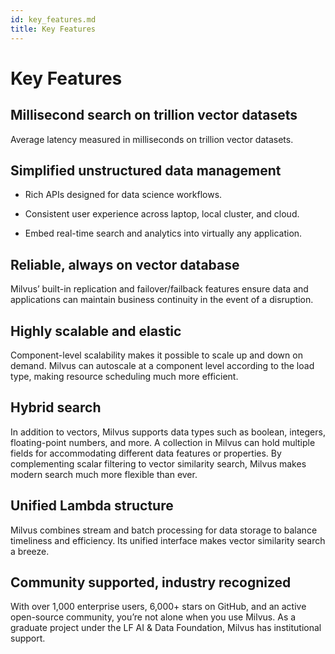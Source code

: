 ```yaml
---
id: key_features.md
title: Key Features
---
```

# Key Features

## Millisecond search on trillion vector datasets

Average latency measured in milliseconds on trillion vector datasets.

## Simplified unstructured data management

- Rich APIs designed for data science workflows.

- Consistent user experience across laptop, local cluster, and cloud.

- Embed real-time search and analytics into virtually any application.

## Reliable, always on vector database

Milvus’ built-in replication and failover/failback features ensure data and applications can maintain business continuity in the event of a disruption.

## Highly scalable and elastic

Component-level scalability makes it possible to scale up and down on demand. Milvus can autoscale at a component level according to the load type, making resource scheduling much more efficient.

## Hybrid search

In addition to vectors, Milvus supports data types such as boolean, integers, floating-point numbers, and more. A collection in Milvus can hold multiple fields for accommodating different data features or properties. By complementing scalar filtering to vector similarity search, Milvus makes modern search much more flexible than ever.

## Unified Lambda structure

Milvus combines stream and batch processing for data storage to balance timeliness and efficiency. Its unified interface makes vector similarity search a breeze. 

## Community supported, industry recognized

With over 1,000 enterprise users, 6,000+ stars on GitHub, and an active open-source community, you’re not alone when you use Milvus. As a graduate project under the LF AI & Data Foundation, Milvus has institutional support.
